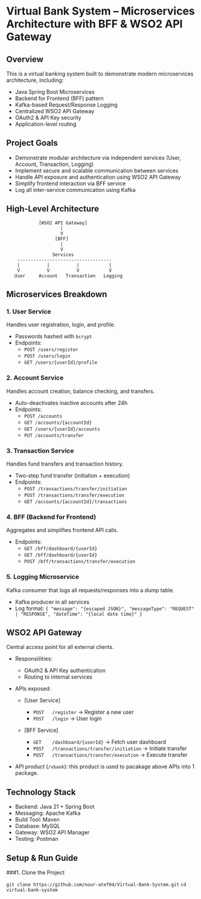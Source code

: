 # Virtual Bank System – Microservices Architecture with BFF & WSO2 API Gateway
## Overview
This is a virtual banking system built to demonstrate modern microservices architecture, including:
* Java Spring Boot Microservices
* Backend for Frontend (BFF) pattern
* Kafka-based Request/Response Logging
* Centralized WSO2 API Gateway
* OAuth2 & API Key security
* Application-level routing

## Project Goals
* Demonstrate modular architecture via independent services (User, Account, Transaction, Logging)
* Implement secure and scalable communication between services
* Handle API exposure and authentication using WSO2 API Gateway
* Simplify frontend interaction via BFF service
* Log all inter-service communication using Kafka

## High-Level Architecture
                [WSO2 API Gateway]
                        |
                        V
                      [BFF]
                        |
                        V
                     Services
        -----------------------------------
        |          |          |           |
        V          V          V           V
       User     Account   Transaction   Logging

## Microservices Breakdown
### 1. User Service
Handles user registration, login, and profile.

* Passwords hashed with `bcrypt`
* Endpoints:
  - `POST /users/register`
  - `POST /users/login`
  - `GET /users/{userId}/profile`

### 2. Account Service
Handles account creation, balance checking, and transfers.

* Auto-deactivates inactive accounts after 24h
* Endpoints:
  - `POST /accounts`
  - `GET /accounts/{accountId}`
  - `GET /users/{userId}/accounts`
  - `PUT /accounts/transfer`
 
### 3. Transaction Service
Handles fund transfers and transaction history.

* Two-step fund transfer (initiation + execution)
* Endpoints:
  - `POST /transactions/transfer/initiation`
  - `POST /transactions/transfer/execution`
  - `GET /accounts/{accountId}/transactions`

### 4. BFF (Backend for Frontend)
Aggregates and simplifies frontend API calls.

* Endpoints:
  - `GET /bff/dashboard/{userId}`
  - `GET /bff/dashboard/{userId}`
  - `POST /bff/transactions/transfer/execution`
 
### 5. Logging Microservice
Kafka consumer that logs all requests/responses into a dump table.

* Kafka producer in all services
* Log format:
      `{
        "message": "{escaped JSON}",
        "messageType": "REQUEST" | "RESPONSE",
        "dateTime": "{local date time}"
        }`

## WSO2 API Gateway
Central access point for all external clients.

* Responsiilities:
  - OAuth2 & API Key authentication
  - Routing to internal services
 
* APIs exposed:
  
    - [User Service]
      - `POST   /register`                              → Register a new user
      - `POST   /login`                                 → User login
    
    - [BFF Service]
      - `GET    /dashboard/{userId}`                    → Fetch user dashboard
      - `POST   /transactions/transfer/initiation`      → Initiate transfer
      - `POST   /transactions/transfer/execution`       → Execute transfer

* API product (`/vbank`):
this product is used to pacakage above APIs into 1 package.

## Technology Stack
* Backend: Java 21 + Spring Boot
* Messaging: Apache Kafka
* Build Tool: Maven
* Database: MySQL
* Gateway: WSO2 API Manager
* Testing: Postman

## Setup & Run Guide

###1. Clone the Project

`git clone https://github.com/nour-atef04/Virtual-Bank-System.git`
`cd virtual-bank-system`


       
